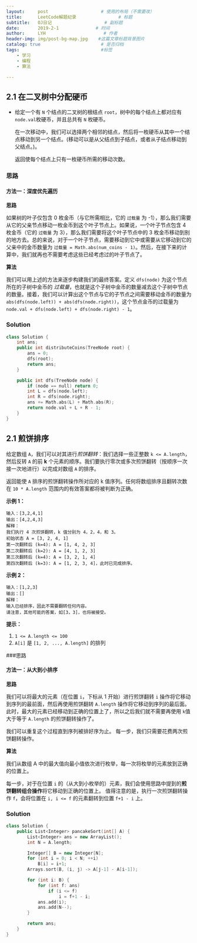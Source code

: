 ```yaml
---
layout:     post                    # 使用的布局（不需要改）
title:      LeetCode解题纪录	           	# 标题 
subtitle:   OJ日记					# 副标题
date:       2019-2-1              # 时间
author:     LYH                      # 作者
header-img: img/post-bg-map.jpg    #这篇文章标题背景图片
catalog: true                       # 是否归档
tags:                               #标签
    - 学习
    - 编程
    - 算法

---
```


## 2.1 在二叉树中分配硬币

- 给定一个有 `N` 个结点的二叉树的根结点 `root`，树中的每个结点上都对应有 `node.val`枚硬币，并且总共有 `N` 枚硬币。

  在一次移动中，我们可以选择两个相邻的结点，然后将一枚硬币从其中一个结点移动到另一个结点。(移动可以是从父结点到子结点，或者从子结点移动到父结点。)。

  返回使每个结点上只有一枚硬币所需的移动次数。



### 思路

#### 方法一：深度优先遍历

**思路**

如果树的叶子仅包含 0 枚金币（与它所需相比，它的 `过载量` 为 -1），那么我们需要从它的父亲节点移动一枚金币到这个叶子节点上。如果说，一个叶子节点包含 4 枚金币（它的 `过载量` 为 3），那么我们需要将这个叶子节点中的 3 枚金币移动到别的地方去。总的来说，对于一个叶子节点，需要移动到它中或需要从它移动到它的父亲中的金币数量为 `过载量 = Math.abs(num_coins - 1)`。然后，在接下来的计算中，我们就再也不需要考虑这些已经考虑过的叶子节点了。

**算法**

我们可以用上述的方法来逐步构建我们的最终答案。定义 `dfs(node)` 为这个节点所在的子树中金币的 *过载量*，也就是这个子树中金币的数量减去这个子树中节点的数量。接着，我们可以计算出这个节点与它的子节点之间需要移动金币的数量为 `abs(dfs(node.left)) + abs(dfs(node.right))`，这个节点金币的过载量为 `node.val + dfs(node.left) + dfs(node.right) - 1`。



### Solution

```c++
class Solution {
    int ans;
    public int distributeCoins(TreeNode root) {
        ans = 0;
        dfs(root);
        return ans;
    }

    public int dfs(TreeNode node) {
        if (node == null) return 0;
        int L = dfs(node.left);
        int R = dfs(node.right);
        ans += Math.abs(L) + Math.abs(R);
        return node.val + L + R - 1;
    }
}
```



## 2.1 煎饼排序

给定数组 `A`，我们可以对其进行*煎饼翻转*：我们选择一些正整数 `k <= A.length`，然后反转 `A` 的前 **k** 个元素的顺序。我们要执行零次或多次煎饼翻转（按顺序一次接一次地进行）以完成对数组 `A` 的排序。

返回能使 `A` 排序的煎饼翻转操作所对应的 k 值序列。任何将数组排序且翻转次数在 `10 * A.length` 范围内的有效答案都将被判断为正确。 

**示例 1：**

```
输入：[3,2,4,1]
输出：[4,2,4,3]
解释：
我们执行 4 次煎饼翻转，k 值分别为 4，2，4，和 3。
初始状态 A = [3, 2, 4, 1]
第一次翻转后 (k=4): A = [1, 4, 2, 3]
第二次翻转后 (k=2): A = [4, 1, 2, 3]
第三次翻转后 (k=4): A = [3, 2, 1, 4]
第四次翻转后 (k=3): A = [1, 2, 3, 4]，此时已完成排序。 
```

**示例 2：**

```
输入：[1,2,3]
输出：[]
解释：
输入已经排序，因此不需要翻转任何内容。
请注意，其他可能的答案，如[3，3]，也将被接受。
```

 

**提示：**

1. `1 <= A.length <= 100`
2. `A[i]` 是 `[1, 2, ..., A.length]` 的排列



###思路

#### 方法一：从大到小排序

**思路**

我们可以将最大的元素（在位置 `i`，下标从 1 开始）进行煎饼翻转 `i` 操作将它移动到序列的最前面，然后再使用煎饼翻转 `A.length` 操作将它移动到序列的最后面。 此时，最大的元素已经移动到正确的位置上了，所以之后我们就不需要再使用 `k`值大于等于 `A.length` 的煎饼翻转操作了。

我们可以重复这个过程直到序列被排好序为止。 每一步，我们只需要花费两次煎饼翻转操作。

**算法**

我们从数组 A 中的最大值向最小值依次进行枚举，每一次将枚举的元素放到正确的位置上。

每一步，对于在位置 `i` 的（从大到小枚举的）元素，我们会使用思路中提到的**煎饼翻转组合操作**将它移动到正确的位置上。 值得注意的是，执行一次煎饼翻转操作 `f`，会将位置在 `i, i <= f` 的元素翻转到位置 `f+1 - i` 上。

### Solution

```c++
class Solution {
    public List<Integer> pancakeSort(int[] A) {
        List<Integer> ans = new ArrayList();
        int N = A.length;

        Integer[] B = new Integer[N];
        for (int i = 0; i < N; ++i)
            B[i] = i+1;
        Arrays.sort(B, (i, j) -> A[j-1] - A[i-1]);

        for (int i: B) {
            for (int f: ans)
                if (i <= f)
                    i = f+1 - i;
            ans.add(i);
            ans.add(N--);
        }

        return ans;
    }
}
```

